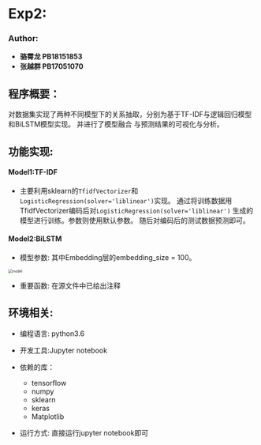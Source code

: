 # Exp2:

### **Author:**

- **骆霄龙 PB18151853**
- **张越群 PB17051070**

## 程序概要：

对数据集实现了两种不同模型下的关系抽取，分别为基于TF-IDF与逻辑回归模型和BiLSTM模型实现。 并进行了模型融合 与预测结果的可视化与分析。

## 功能实现:

#### Model1:TF-IDF

- 主要利用sklearn的`TfidfVectorizer`和`LogisticRegression(solver='liblinear')`实现。 通过将训练数据用TfidfVectorizer编码后对`LogisticRegression(solver='liblinear')` 生成的模型进行训练。参数则使用默认参数。 随后对编码后的测试数据预测即可。

#### Model2:BiLSTM

- 模型参数: 其中Embedding层的embedding_size = 100。

<img src="/Users/xiaolongluo/Desktop/exp2/resource/model.png" alt="model" style="zoom:50%;" />

- 重要函数: 在源文件中已给出注释

## 环境相关:

- 编程语言: python3.6
- 开发工具:Jupyter notebook
- 依赖的库：
  - tensorflow
  - numpy
  - sklearn
  - keras
  - Matplotlib

- 运行方式: 直接运行jupyter notebook即可